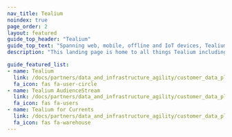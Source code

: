 ```yaml
---
nav_title: Tealium
noindex: true
page_order: 2
layout: featured
guide_top_header: "Tealium"
guide_top_text: "Spanning web, mobile, offline and IoT devices, Tealium connects customer data to help brands connect with their customers. Tealium's turnkey integration ecosystem supports over 1,200 client-side and server-side vendors and technologies, empowering brands to create a unified customer data infrastructure in real time."
description: "This landing page is home to all things Tealium including integration guidance, Tealium AudienceStream, and Tealium for Currents."

guide_featured_list:
- name: Tealium
  link: /docs/partners/data_and_infrastructure_agility/customer_data_platform/tealium/tealium/
  fa_icon: fas fa-user-circle
- name: Tealium AudienceStream
  link: /docs/partners/data_and_infrastructure_agility/customer_data_platform/tealium/tealium_audience_stream/
  fa_icon: fas fa-users
- name: Tealium for Currents
  link: /docs/partners/data_and_infrastructure_agility/customer_data_platform/tealium/tealium_for_currents/
  fa_icon: fas fa-warehouse
---
```

<br>
